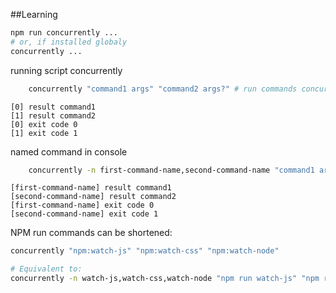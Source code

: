 ##Learning
```bash
npm run concurrently ...
# or, if installed globaly
concurrently ...
```
running script concurrently
```bash
    concurrently "command1 args" "command2 args?" # run commands concurrently  
```

```console
[0] result command1
[1] result command2
[0] exit code 0
[1] exit code 1
```

named command in console
```bash
    concurrently -n first-command-name,second-command-name "command1 args" "command2 args?" # run commands concurrently  
```

```console
[first-command-name] result command1
[second-command-name] result command2
[first-command-name] exit code 0
[second-command-name] exit code 1
```
NPM run commands can be shortened:
```bash
concurrently "npm:watch-js" "npm:watch-css" "npm:watch-node"

# Equivalent to:
concurrently -n watch-js,watch-css,watch-node "npm run watch-js" "npm run watch-css" "npm run watch-node"
```
